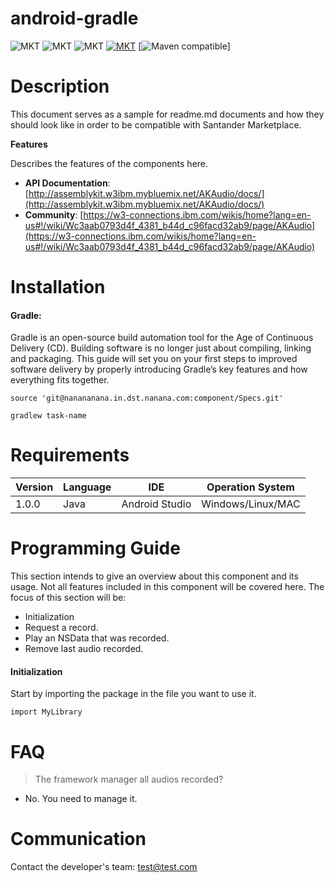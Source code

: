 
# android-gradle

![MKT](https://img.shields.io/badge/version-v1.0.0-blue.svg)
![MKT](https://img.shields.io/badge/language-Java-orange.svg)
![MKT](https://img.shields.io/badge/platform-Android-lightgrey.svg)
[![MKT](https://img.shields.io/badge/license-Santander-red.svg)](./LICENSE)
[![Maven compatible](https://img.shields.io/badge/Gradle-compatible-4BC51D.svg?style=flat)]

# Description

This document serves as a sample for readme.md documents and how they should look like in order to be compatible with Santander Marketplace.

**Features**

Describes the features of the components here.

- **API Documentation**: [http://assemblykit.w3ibm.mybluemix.net/AKAudio/docs/](http://assemblykit.w3ibm.mybluemix.net/AKAudio/docs/)
- **Community**: [https://w3-connections.ibm.com/wikis/home?lang=en-us#!/wiki/Wc3aab0793d4f_4381_b44d_c96facd32ab9/page/AKAudio](https://w3-connections.ibm.com/wikis/home?lang=en-us#!/wiki/Wc3aab0793d4f_4381_b44d_c96facd32ab9/page/AKAudio)

# Installation

#### Gradle:

Gradle is an open-source build automation tool for the Age of Continuous Delivery (CD). Building software is no longer just about compiling, linking and packaging. This guide will set you on your first steps to improved software delivery by properly introducing Gradle’s key features and how everything fits together.

```
source 'git@nanananana.in.dst.nanana.com:component/Specs.git'

gradlew task-name
```

# Requirements

Version | Language | IDE | Operation System
------- | -------- | ----- | ---
1.0.0 | Java | Android Studio | Windows/Linux/MAC


# Programming Guide
This section intends to give an overview about this component and its usage. Not all features included in this component will be covered here. The focus of this section will be:

* Initialization
* Request a record.
* Play an NSData that was recorded.
* Remove last audio recorded.


#### Initialization
Start by importing the package in the file you want to use it.

```
import MyLibrary
```

# FAQ

> The framework manager all audios recorded?

- No. You need to manage it.

# Communication

Contact the developer's team:
[test@test.com](mailto:test@yyy.com)

